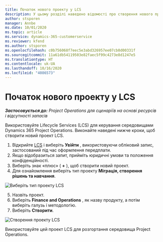 ```yaml
---
title: Початок нового проекту у LCS
description: У цьому розділі наведено відомості про створення нового проекту в LCS для середовища Project Operations.
author: stsporen
manager: Annbe
ms.date: 10/01/2020
ms.topic: article
ms.service: dynamics-365-customerservice
ms.reviewer: kfend
ms.author: stsporen
ms.openlocfilehash: c0b756068f7eec5e3abd326957ee07cb0d00331f
ms.sourcegitcommit: 11a61db54119503e82faec5f99c4273e8d1247e5
ms.translationtype: HT
ms.contentlocale: uk-UA
ms.lasthandoff: 10/16/2020
ms.locfileid: "4086573"
---
```

# <a name="start-a-new-project-in-lcs"></a>Початок нового проекту у LCS

_**Застосовується до:** Project Operations для сценаріїв на основі ресурсів і відсутності запасів_

Використовуйте Lifecycle Services (LCS) для керування середовищами Dynamics 365 Project Operations. Виконайте наведені нижче кроки, щоб створити новий проект LCS.

1. Відкрийте [LCS](https://lcs.dynamics.com/Logon/Index) і виберіть **Увійти** , використовуючи обліковий запис, застосований під час оформлення передплати.
2. Якщо відобразиться запит, прийміть юридичні умови та положення конфіденційності.
3. Виберіть знак «плюс» ( **+** ), щоб створити новий проект.
4. Для ознайомлення виберіть тип проекту **Міграція, створення рішень та навчання**.

  ![Виберіть тип проекту LCS](./media/create-lcs-1.png)

5. Назвіть проект. 
6. Виберіть **Finance and Operations** , як назву продукту, а потім виберіть галузь і методологію. 
7. Виберіть **Створити**.

![Створення проекту LCS](./media/create-lcs-2.png)

Використовуйте цей проект LCS для розгортання середовища Project Operations.


